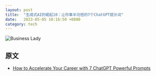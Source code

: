 ```yaml
---
layout: post
title:  "生成式AI的崛起10：让你事半功倍的7个ChatGPT提示词"
date:   2023-05-05 10:16:50 +0800
category: tech
---
```


![Business Lady](https://unsplash.com/photos/TXxiFuQLBKQ)

## 原文

- [How to Accelerate Your Career with 7 ChatGPT Powerful Prompts](2023-05-01-rise_of_generative_ai_9_deep_learning_ai_prompt_engeering.md)

